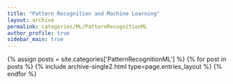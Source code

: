 ```yaml
---
title: "Pattern Recognition and Machine Learning"
layout: archive
permalink: categories/ML/PatternRecognitionML
author_profile: true
sidebar_main: true
---
```



{% assign posts = site.categories['PatternRecognitionML'] %}
{% for post in posts %} {% include archive-single2.html type=page.entries_layout %} {% endfor %}